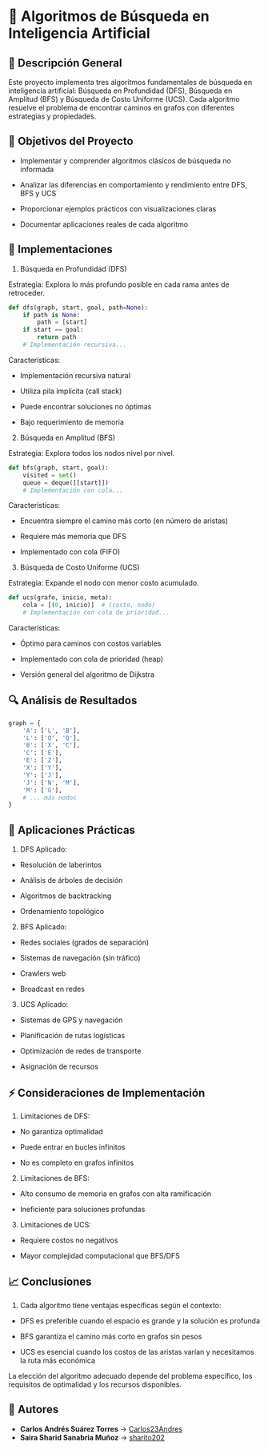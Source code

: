 # 🧠 Algoritmos de Búsqueda en Inteligencia Artificial

## 📖 Descripción General

Este proyecto implementa tres algoritmos fundamentales de búsqueda en inteligencia artificial: Búsqueda en Profundidad (DFS), Búsqueda en Amplitud (BFS) y Búsqueda de Costo Uniforme (UCS). Cada algoritmo resuelve el problema de encontrar caminos en grafos con diferentes estrategias y propiedades.

## 🎯 Objetivos del Proyecto

- Implementar y comprender algoritmos clásicos de búsqueda no informada

- Analizar las diferencias en comportamiento y rendimiento entre DFS, BFS y UCS

- Proporcionar ejemplos prácticos con visualizaciones claras

- Documentar aplicaciones reales de cada algoritmo

## 🧩 Implementaciones

1. Búsqueda en Profundidad (DFS)

Estrategia: Explora lo más profundo posible en cada rama antes de retroceder.

```python
def dfs(graph, start, goal, path=None):
    if path is None:
        path = [start]
    if start == goal:
        return path
    # Implementación recursiva...
```

Características:

- Implementación recursiva natural

- Utiliza pila implícita (call stack)

- Puede encontrar soluciones no óptimas

- Bajo requerimiento de memoria


2. Búsqueda en Amplitud (BFS)

Estrategia: Explora todos los nodos nivel por nivel.

```python
def bfs(graph, start, goal):
    visited = set()
    queue = deque([[start]])
    # Implementación con cola...
```

Características:

- Encuentra siempre el camino más corto (en número de aristas)

- Requiere más memoria que DFS

- Implementado con cola (FIFO)

3. Búsqueda de Costo Uniforme (UCS)

Estrategia: Expande el nodo con menor costo acumulado.

```python
def ucs(grafo, inicio, meta):
    cola = [(0, inicio)]  # (costo, nodo)
    # Implementación con cola de prioridad...
```

Características:

- Óptimo para caminos con costos variables

- Implementado con cola de prioridad (heap)

- Versión general del algoritmo de Dijkstra

## 🔍 Análisis de Resultados

```python
graph = {
    'A': ['L', 'B'],
    'L': ['O', 'Q'],
    'B': ['X', 'C'],
    'C': ['E'],
    'E': ['Z'],
    'X': ['Y'],
    'Y': ['J'],
    'J': ['N', 'M'],
    'M': ['G'],
    # ... más nodos
}
```

## 🎯 Aplicaciones Prácticas

1. DFS Aplicado:

- Resolución de laberintos

- Análisis de árboles de decisión

- Algoritmos de backtracking

- Ordenamiento topológico

2. BFS Aplicado:

- Redes sociales (grados de separación)

- Sistemas de navegación (sin tráfico)

- Crawlers web

- Broadcast en redes

3. UCS Aplicado:

- Sistemas de GPS y navegación

- Planificación de rutas logísticas

- Optimización de redes de transporte

- Asignación de recursos

## ⚡ Consideraciones de Implementación

1. Limitaciones de DFS:

- No garantiza optimalidad

- Puede entrar en bucles infinitos

- No es completo en grafos infinitos

2. Limitaciones de BFS:

- Alto consumo de memoria en grafos con alta ramificación

- Ineficiente para soluciones profundas

3. Limitaciones de UCS:

- Requiere costos no negativos

- Mayor complejidad computacional que BFS/DFS

## 📈 Conclusiones

1. Cada algoritmo tiene ventajas específicas según el contexto:

- DFS es preferible cuando el espacio es grande y la solución es profunda

- BFS garantiza el camino más corto en grafos sin pesos

- UCS es esencial cuando los costos de las aristas varían y necesitamos la ruta más económica

La elección del algoritmo adecuado depende del problema específico, los requisitos de optimalidad y los recursos disponibles.

## 👥 Autores
- **Carlos Andrés Suárez Torres** → [Carlos23Andres](https://github.com/Carlos23Andres)  
- **Saira Sharid Sanabria Muñoz** → [sharito202](https://github.com/sharito202)

